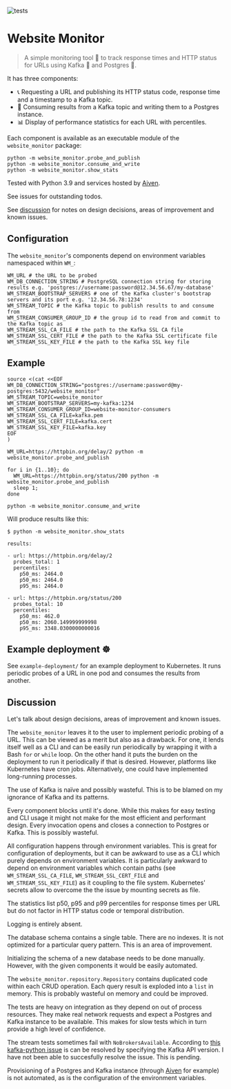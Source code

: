 ![tests](https://github.com/mamachanko/website-monitor/workflows/tests/badge.svg)

# Website Monitor

> A simple monitoring tool 🔭 to track response times and HTTP status for URLs using Kafka 🐞 and Postgres 🐘.

It has three components:

* 📞 Requesting a URL and publishing its HTTP status code, response time and a timestamp to a Kafka topic.
* 📒 Consuming results from a Kafka topic and writing them to a Postgres instance.
* 📊 Display of performance statistics for each URL with percentiles.

Each component is available as an executable module of the `website_monitor` package:

```shell
python -m website_monitor.probe_and_publish
python -m website_monitor.consume_and_write
python -m website_monitor.show_stats
```

Tested with Python 3.9 and services hosted by [Aiven](https://aiven.io).

See issues for outstanding todos.

See [discussion](#Discussion) for notes on design decisions, areas of improvement and known issues.

## Configuration

The `website_monitor`'s components depend on environment variables namespaced within `WM_`:

```
WM_URL # the URL to be probed
WM_DB_CONNECTION_STRING # PostgreSQL connection string for storing results e.g. 'postgres://username:password@12.34.56.67/my-database'
WM_STREAM_BOOTSTRAP_SERVERS # one of the Kafka cluster's bootstrap servers and its port e.g. '12.34.56.78:1234'
WM_STREAM_TOPIC # the Kafka topic to publish results to and consume from
WM_STREAM_CONSUMER_GROUP_ID # the group id to read from and commit to the Kafka topic as
WM_STREAM_SSL_CA_FILE # the path to the Kafka SSL CA file
WM_STREAM_SSL_CERT_FILE # the path to the Kafka SSL certificate file
WM_STREAM_SSL_KEY_FILE # the path to the Kafka SSL key file
```

## Example

```shell
source <(cat <<EOF
WM_DB_CONNECTION_STRING="postgres://username:password@my-postgres:5432/website_monitor"
WM_STREAM_TOPIC=website_monitor
WM_STREAM_BOOTSTRAP_SERVERS=my-kafka:1234
WM_STREAM_CONSUMER_GROUP_ID=website-monitor-consumers
WM_STREAM_SSL_CA_FILE=kafka.pem
WM_STREAM_SSL_CERT_FILE=kafka.cert
WM_STREAM_SSL_KEY_FILE=kafka.key
EOF
)

WM_URL=https://httpbin.org/delay/2 python -m website_monitor.probe_and_publish

for i in {1..10}; do
  WM_URL=https://httpbin.org/status/200 python -m website_monitor.probe_and_publish
  sleep 1;
done

python -m website_monitor.consume_and_write
```
Will produce results like this:
```
$ python -m website_monitor.show_stats

results:

- url: https://httpbin.org/delay/2
  probes_total: 1
  percentiles:
    p50_ms: 2464.0
    p50_ms: 2464.0
    p95_ms: 2464.0

- url: https://httpbin.org/status/200
  probes_total: 10
  percentiles:
    p50_ms: 462.0
    p50_ms: 2060.149999999998
    p95_ms: 3348.0300000000016

```

## Example deployment ☸️

See `example-deployment/` for an example deployment to Kubernetes. It runs periodic probes of a URL in one pod and
consumes the results from another.

## Discussion

Let's talk about design decisions, areas of improvement and known issues.

The `website_monitor` leaves it to the user to implement periodic probing of a URL. This can be viewed as a merit but
also as a drawback. For one, it lends itself well as a CLI and can be easily run periodically by wrapping it with a
Bash `for` or `while` loop. On the other hand it puts the burden on the deployment to run it periodically if that is
desired. However, platforms like Kubernetes have cron jobs. Alternatively, one could have implemented long-running
processes.

The use of Kafka is naïve and possibly wasteful. This is to be blamed on my ignorance of Kafka and its patterns.

Every component blocks until it's done. While this makes for easy testing and CLI usage it might not make for the most
efficient and performant design. Every invocation opens and closes a connection to Postgres or Kafka. This is possibly
wasteful.

All configuration happens through environment variables. This is great for configuration of deployments, but it can be
awkward to use as a CLI which purely depends on environment variables. It is particularly awkward to depend on
environment variables which contain paths (see `WM_STREAM_SSL_CA_FILE`, `WM_STREAM_SSL_CERT_FILE`
and `WM_STREAM_SSL_KEY_FILE`) as it coupling to the file system. Kubernetes' secrets allow to overcome the the issue by
mounting secrets as file.

The statistics list p50, p95 and p99 percentiles for response times per URL but do not factor in HTTP status code or
temporal distribution.

Logging is entirely absent.

The database schema contains a single table. There are no indexes. It is not optimized for a particular query pattern.
This is an area of improvement.

Initializing the schema of a new database needs to be done manually. However, with the given components it would be
easily automated.

The `website_monitor.repository.Repository` contains duplicated code within each CRUD operation. Each query result is
exploded into a `list` in memory. This is probably wasteful on memory and could be improved.

The tests are heavy on integration as they depend on out of process resources. They make real network requests and
expect a Postgres and Kafka instance to be available. This makes for slow tests which in turn provide a high level
of confidence.

The stream tests sometimes fail with `NoBrokersAvailable`. According
to [this kafka-python issue](https://github.com/dpkp/kafka-python/issues/1308)
is can be resolved by specifying the Kafka API version. I have not been able to succesfully resolve the issue. This is
pending.

Provisioning of a Postgres and Kafka instance (through [Aiven](https://aiven.io) for example) is not automated, as is
the configuration of the environment variables.
